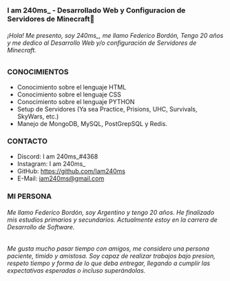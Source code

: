 ### I am 240ms_ - Desarrollado Web y Configuracion de Servidores de Minecraft👋

<h6> ¡Hola! Me presento, soy 240ms_, me llamo Federico Bordón, Tengo 20 años y me dedico al Desarrollo Web y/o configuración de Servidores
de Minecraft.<h6>

### CONOCIMIENTOS
  
  - Conocimiento sobre el lenguaje HTML
  - Conocimiento sobre el lenguaje CSS
  - Conocimiento sobre el lenguaje PYTHON
  - Setup de Servidores (Ya sea Practice, Prisions, UHC, Survivals, SkyWars, etc.)
  - Manejo de MongoDB, MySQL, PostGrepSQL y Redis.
  
### CONTACTO
  
  - Discord: I am 240ms_#4368
  - Instagram: I am 240ms_
  - GitHub: https://github.com/Iam240ms
  - E-Mail: iam240ms@gmail.com

### MI PERSONA
  
<h6> Me llamo Federico Bordón, soy Argentino y tengo 20 años. He finalizado mis estudios primarios y secundarios. Actualmente estoy en la carrera de Desarrollo de Software.<h6>
<h6> Me gusta mucho pasar tiempo con amigos, me considero una persona paciente, timido y amistosa. Soy capaz de realizar trabajos bajo presion, respeto tiempo y forma de lo que deba entregar, llegando a cumplir las expectativas esperadas o incluso superándolas.<h6> 
  

